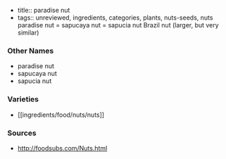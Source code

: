 - title:: paradise nut
- tags:: unreviewed, ingredients, categories, plants, nuts-seeds, nuts
paradise nut = sapucaya nut = sapucia nut Brazil nut (larger, but very similar)

### Other Names

* paradise nut
* sapucaya nut
* sapucia nut

### Varieties

* [[ingredients/food/nuts/nuts]]

### Sources
* http://foodsubs.com/Nuts.html
